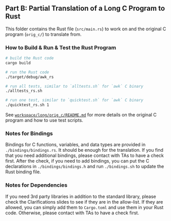 ## Part B: Partial Translation of a Long C Program to Rust

This folder contains the Rust file (`src/main.rs`) to work on and the original C program (`orig_c/`) to translate from.  

### How to Build & Run & Test the Rust Program

```sh
# build the Rust code
cargo build

# run the Rust code
./target/debug/awk_rs

# run all tests, similar to `alltests.sh` for `awk` C binary
./alltests_rs.sh

# run one test, similar to `quicktest.sh` for `awk` C binary
./quicktest_rs.sh 1
```

See [`workspace/long/orig_c/README.md`](./orig_c/README.md) for more details on the original C program and how to use test scripts.

### Notes for Bindings

Bindings for C functions, variables, and data types are provided in `./bindings/bindings.rs`. It should be enough for the translation. If you find that you need additional bindings, please contact with TAs to have a check first. After the check, if you need to add bindings, you can put the C declarations in `./bindings/bindings.h` and run `./bindings.sh` to update the Rust binding file.

### Notes for Dependencies  

If you need 3rd party libraries in addition to the standard library, please check the Clarifications slides to see if they are in the allow-list. If they are allowed, you can simply add them to `Cargo.toml` and use them in your Rust code. Otherwise, please contact with TAs to have a check first.